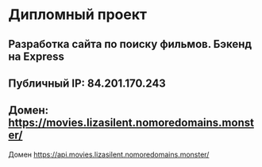#  Дипломный проект #
## Разработка сайта по поиску фильмов. Бэкенд на Express ## 

Публичный IP: 84.201.170.243
---
Домен: https://movies.lizasilent.nomoredomains.monster/
---
Домен https://api.movies.lizasilent.nomoredomains.monster/
